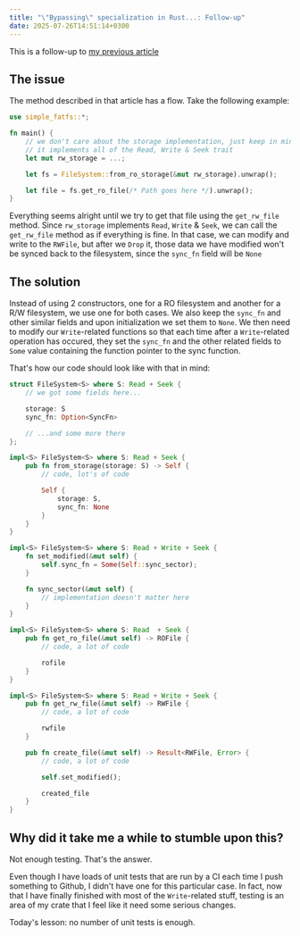 ```yaml
---
title: "\"Bypassing\" specialization in Rust...: Follow-up"
date: 2025-07-26T14:51:14+0300
---
```


This is a follow-up to [my previous article](/posts/bypassing_specialization)

## The issue

The method described in that article has a flow. Take the following example:

```rust
use simple_fatfs::*;

fn main() {
    // we don't care about the storage implementation, just keep in mind that
    // it implements all of the Read, Write & Seek trait
    let mut rw_storage = ...;

    let fs = FileSystem::from_ro_storage(&mut rw_storage).unwrap();

    let file = fs.get_ro_file(/* Path goes here */).unwrap();
}
```

Everything seems alright until we try to get that file using the `get_rw_file` method.
Since `rw_storage` implements `Read`, `Write` & `Seek`, we can call the `get_rw_file` method
as if everything is fine. In that case, we can modify and write to the `RWFile`, but after we `Drop`
it, those data we have modified won't be synced back to the filesystem, since the `sync_fn` field will be `None`

## The solution

Instead of using 2 constructors, one for a RO filesystem and another for a R/W filesystem, we use one for both cases.
We also keep the `sync_fn` and other similar fields and upon initialization we set them to `None`. We then need to modify
our `Write`-related functions so that each time after a `Write`-related operation has occured, they set the `sync_fn` and
the other related fields to `Some` value containing the function pointer to the sync function.

That's how our code should look like with that in mind:

```rust
struct FileSystem<S> where S: Read + Seek {
    // we got some fields here...

    storage: S
    sync_fn: Option<SyncFn>

    // ...and some more there
};

impl<S> FileSystem<S> where S: Read + Seek {
    pub fn from_storage(storage: S) -> Self {
        // code, lot's of code

        Self {
            storage: S,
            sync_fn: None
        }
    }
}

impl<S> FileSystem<S> where S: Read + Write + Seek {
    fn set_modified(&mut self) {
        self.sync_fn = Some(Self::sync_sector);
    }

    fn sync_sector(&mut self) {
        // implementation doesn't matter here
    }
}

impl<S> FileSystem<S> where S: Read  + Seek {
    pub fn get_ro_file(&mut self) -> ROFile {
        // code, a lot of code

        rofile
    }
}

impl<S> FileSystem<S> where S: Read + Write + Seek {
    pub fn get_rw_file(&mut self) -> RWFile {
        // code, a lot of code

        rwfile
    }

    pub fn create_file(&mut self) -> Result<RWFile, Error> {
        // code, a lot of code

        self.set_modified();

        created_file
    }
}
```

## Why did it take me a while to stumble upon this?

Not enough testing. That's the answer.

Even though I have loads of unit tests that are run by a CI each time I push something to Github, I didn't have
one for this particular case. In fact, now that I have finally finished with most of the `Write`-related stuff, testing
is an area of my crate that I feel like it need some serious changes.

Today's lesson: no number of unit tests is enough.
